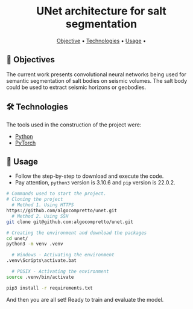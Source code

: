 <h1 align="center">UNet architecture for salt segmentation</h1>

  <p align="center">
  <a href="#objective">Objective</a> •
  <a href="#technologies">Technologies</a> •
  <a href="#usage">Usage</a> •
  </p>

  <h2 id="objective" > 🎯 Objectives </h2>

  The current work presents convolutional neural networks being used for semantic segmentation of salt bodies on seismic volumes. The salt body could be used to extract seismic horizons or geobodies.

  <h2 id="technologies"> 🛠 Technologies </h2>

  The tools used in the construction of the project were:

  - [Python](https://www.python.org/)
  - [PyTorch](https://pytorch.org/)

  <h2 id="usage" > 👷 Usage </h2>

  - Follow the step-by-step to download and execute the code.
  - Pay attention, `python3` version is 3.10.6 and `pip` version is 22.0.2.

  ```bash
  # Commands used to start the project.
  # Cloning the project
    # Method 1. Using HTTPS
  https://github.com/algocompretto/unet.git
    # Method 2. Using SSH
  git clone git@github.com:algocompretto/unet.git

  # Creating the environment and download the packages
  cd unet/
  python3 -m venv .venv
  
    # Windows - Activating the environment
  .venv\Scripts\activate.bat

    # POSIX - Activating the environment
  source .venv/bin/activate

  pip3 install -r requirements.txt
  ```

And then you are all set! Ready to train and evaluate the model.